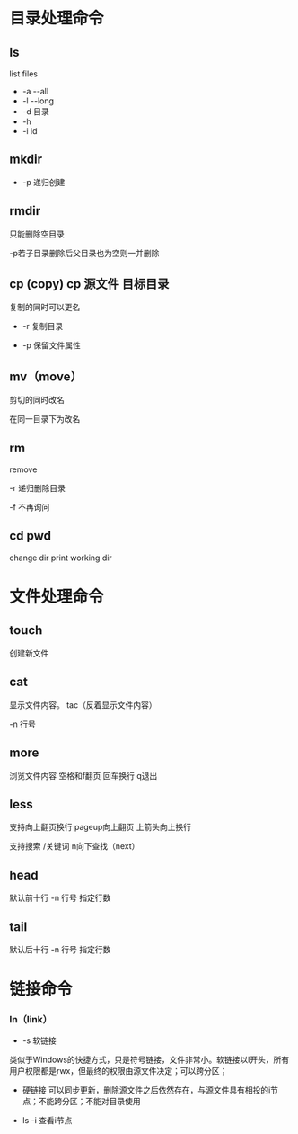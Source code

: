 # 目录处理命令

## ls

list files

- -a --all
- -l --long
- -d 目录
- -h 
- -i id

## mkdir

- -p 递归创建

## rmdir

只能删除空目录 

-p若子目录删除后父目录也为空则一并删除

## cp (copy)    cp 源文件 目标目录

复制的同时可以更名

- -r 复制目录

- -p 保留文件属性

## mv（move）

剪切的同时改名

在同一目录下为改名

## rm

remove

-r 递归删除目录

-f 不再询问

## cd pwd 

change dir       print working dir

# 文件处理命令

## touch

创建新文件

## cat

显示文件内容。   tac（反着显示文件内容）

-n 行号

## more

浏览文件内容   空格和f翻页    回车换行  q退出

## less

支持向上翻页换行    pageup向上翻页  上箭头向上换行

支持搜索   /关键词    n向下查找（next）

## head

默认前十行    -n 行号   指定行数

## tail

默认后十行    -n 行号   指定行数

# 链接命令

### ln（link）

- -s 软链接

类似于Windows的快捷方式，只是符号链接，文件非常小。软链接以l开头，所有用户权限都是rwx，但最终的权限由源文件决定；可以跨分区；

- 硬链接  可以同步更新，删除源文件之后依然存在，与源文件具有相投的i节点；不能跨分区；不能对目录使用

- ls -i 查看i节点